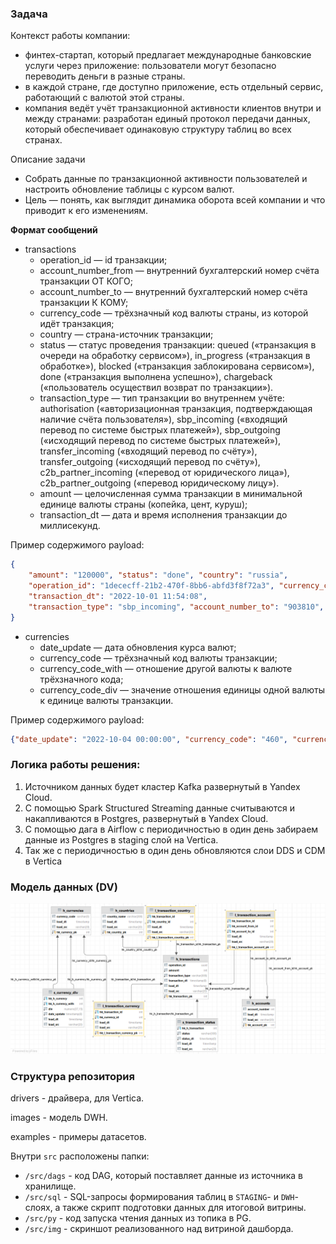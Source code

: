 ### Задача
Контекст работы компании:
- финтех-стартап, который предлагает международные банковские услуги через приложение: пользователи могут безопасно переводить деньги в разные страны.
- в каждой стране, где доступно приложение, есть отдельный сервис, работающий с валютой этой страны.
- компания ведёт учёт транзакционной активности клиентов внутри и между странами: разработан единый протокол передачи данных, который обеспечивает одинаковую структуру таблиц во всех странах.

Описание задачи
- Собрать данные по транзакционной активности пользователей и настроить обновление таблицы с курсом валют.
- Цель — понять, как выглядит динамика оборота всей компании и что приводит к его изменениям. 

**Формат сообщений**

- transactions
  - operation_id — id транзакции;
  - account_number_from — внутренний бухгалтерский номер счёта транзакции ОТ КОГО;
  - account_number_to — внутренний бухгалтерский номер счёта транзакции К КОМУ;
  - currency_code — трёхзначный код валюты страны, из которой идёт транзакция;
  - country — страна-источник транзакции;
  - status — статус проведения транзакции: queued («транзакция в очереди на обработку сервисом»), in_progress («транзакция в обработке»), blocked («транзакция заблокирована сервисом»), done («транзакция выполнена успешно»), chargeback («пользователь осуществил возврат по транзакции»).
  - transaction_type — тип транзакции во внутреннем учёте: authorisation («авторизационная транзакция, подтверждающая наличие счёта пользователя»), sbp_incoming («входящий перевод по системе быстрых платежей»), sbp_outgoing («исходящий перевод по системе быстрых платежей»), transfer_incoming («входящий перевод по счёту»), transfer_outgoing («исходящий перевод по счёту»), c2b_partner_incoming («перевод от юридического лица»), c2b_partner_outgoing («перевод юридическому лицу»).
  - amount — целочисленная сумма транзакции в минимальной единице валюты страны (копейка, цент, куруш);
  - transaction_dt — дата и время исполнения транзакции до миллисекунд.

Пример содержимого payload:
```json
{
    "amount": "120000", "status": "done", "country": "russia", 
    "operation_id": "1dececff-21b2-470f-8bb6-abfd3f8f72a3", "currency_code": "430", 
    "transaction_dt": "2022-10-01 11:54:08", 
    "transaction_type": "sbp_incoming", "account_number_to": "903810", "account_number_from": "914810"
}
```

- сurrencies 
  - date_update — дата обновления курса валют;
  - currency_code — трёхзначный код валюты транзакции;
  - currency_code_with — отношение другой валюты к валюте трёхзначного кода;
  - currency_code_div — значение отношения единицы одной валюты к единице валюты транзакции.
  
Пример содержимого payload:
```json
{"date_update": "2022-10-04 00:00:00", "currency_code": "460", "currency_with_div": "1.03", "currency_code_with": "450"}
```

### Логика работы решения:
1. Источником данных будет кластер Kafka развернутый в Yandex Cloud.
2. С помощью Spark Structured Streaming данные считываются и накапливаются в Postgres,  развернутый в Yandex Cloud.
3. С помощью дага в Airflow с периодичностью в один день забираем данные из Postgres в staging слой на Vertica.
4. Так же с периодичностью в один день обновляются слои DDS и CDM в Vertica

### Модель данных (DV)
![](images/erd_dwh.png)

### Структура репозитория
drivers - драйвера, для Vertica.

images - модель DWH.

examples - примеры датасетов.

Внутри `src` расположены папки:
- `/src/dags` - код DAG, который поставляет данные из источника в хранилище.
- `/src/sql` - SQL-запросы формирования таблиц в `STAGING`- и `DWH`-слоях, а также скрипт подготовки данных для итоговой витрины.
- `/src/py` - код запуска чтения данных из топика в PG.
- `/src/img` - скриншот реализованного над витриной дашборда.
